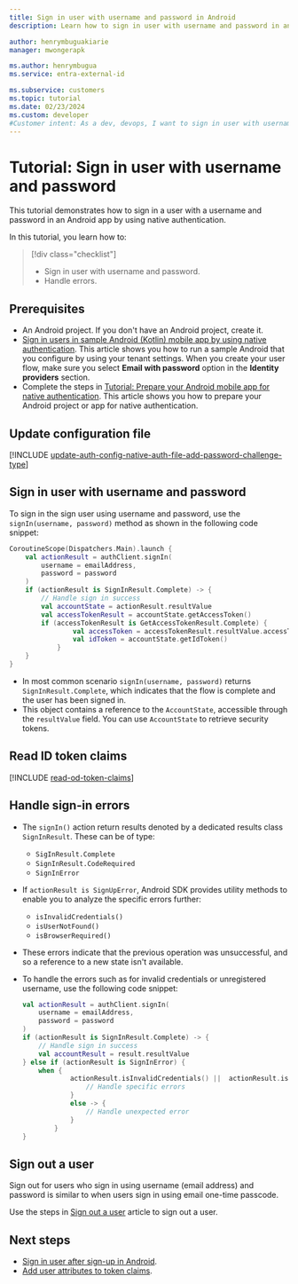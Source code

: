 ```yaml
---
title: Sign in user with username and password in Android
description: Learn how to sign in user with username and password in an Android app by using native authentication.

author: henrymbuguakiarie
manager: mwongerapk

ms.author: henrymbugua
ms.service: entra-external-id

ms.subservice: customers
ms.topic: tutorial
ms.date: 02/23/2024
ms.custom: developer
#Customer intent: As a dev, devops, I want to sign in user with username and password in an Android app by using native authentication.
---
```


# Tutorial: Sign in user with username and password

This tutorial demonstrates how to sign in a user with a username and password in an Android app by using native authentication.

In this tutorial, you learn how to: 

> [!div class="checklist"]
>
> - Sign in user with username and password. 
> - Handle errors. 

## Prerequisites 

- An Android project. If you don't have an Android project, create it.
- [Sign in users in sample Android (Kotlin) mobile app by using native authentication](how-to-run-native-authentication-sample-android-app.md). This article shows you how to run a sample Android that you configure by using your tenant settings. When you create your user flow, make sure you select **Email with password** option in the **Identity providers** section.
- Complete the steps in [Tutorial: Prepare your Android mobile app for native authentication](tutorial-native-authentication-prepare-android-app.md). This article shows you how to prepare your Android project or app for native authentication. 

## Update configuration file

[!INCLUDE [update-auth-config-native-auth-file-add-password-challenge-type](./includes/native-auth/update-auth-config-native-auth-file-android-kotlin.md)]


## Sign in user with username and password 

To sign in the sign user using username and password, use the `signIn(username, password)` method as shown in the following code snippet: 

```kotlin
CoroutineScope(Dispatchers.Main).launch {
    val actionResult = authClient.signIn(
        username = emailAddress,
        password = password
    )
    if (actionResult is SignInResult.Complete) -> {
        // Handle sign in success
        val accountState = actionResult.resultValue
        val accessTokenResult = accountState.getAccessToken()
        if (accessTokenResult is GetAccessTokenResult.Complete) {
                val accessToken = accessTokenResult.resultValue.accessToken
                val idToken = accountState.getIdToken()
            }
    }
}
```

- In most common scenario `signIn(username, password)` returns `SignInResult.Complete`, which indicates that the flow is complete and the user has been signed in. 
- This object contains a reference to the `AccountState`, accessible through the `resultValue` field. You can use `AccountState` to retrieve security tokens. 

## Read ID token claims

[!INCLUDE [read-od-token-claims](./includes/native-auth/read-id-token-claims-android-kotlin.md)]

## Handle sign-in errors 

- The `signIn()` action return results denoted by a dedicated results class `SignInResult`. These can be of type: 
    - `SigInResult.Complete`
    - `SignInResult.CodeRequired`
    - `SignInError`

- If `actionResult is SignUpError`, Android SDK provides utility methods to enable you to analyze the specific errors further: 
    - `isInvalidCredentials()`
    - `isUserNotFound()`
    - `isBrowserRequired()`

- These errors indicate that the previous operation was unsuccessful, and so a reference to a new state isn't available.

- To handle the errors such as for invalid credentials or unregistered username, use the following code snippet: 

    ```kotlin
    val actionResult = authClient.signIn(
        username = emailAddress,
        password = password
    )
    if (actionResult is SignInResult.Complete) -> {
        // Handle sign in success
        val accountResult = result.resultValue
    } else if (actionResult is SignInError) {
        when {
                actionResult.isInvalidCredentials() ||  actionResult.isUserNotFound() -> {
                    // Handle specific errors
                }
                else -> {
                    // Handle unexpected error
                }
            }
    }
    ```

## Sign out a user

Sign out for users who sign in using username (email address) and password is similar to when users sign in using email one-time passcode. 

Use the steps in [Sign out a user](tutorial-native-authentication-android-sign-in-sign-out.md#sign-out-a-user) article to sign out a user.

## Next steps 

- [Sign in user after sign-up in Android](tutorial-native-authentication-android-sign-in-after-sign-up.md).
- [Add user attributes to token claims](how-to-add-attributes-to-token.md).
